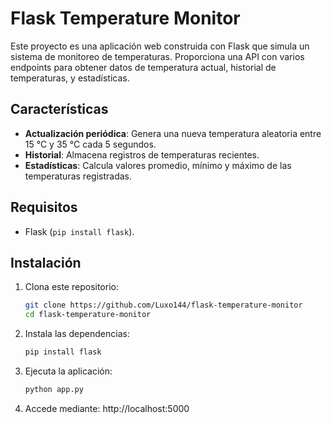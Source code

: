 # Flask Temperature Monitor

Este proyecto es una aplicación web construida con Flask que simula un sistema de monitoreo de temperaturas. Proporciona una API con varios endpoints para obtener datos de temperatura actual, historial de temperaturas, y estadísticas.

## Características

- **Actualización periódica**: Genera una nueva temperatura aleatoria entre 15 °C y 35 °C cada 5 segundos.
- **Historial**: Almacena registros de temperaturas recientes.
- **Estadísticas**: Calcula valores promedio, mínimo y máximo de las temperaturas registradas.

## Requisitos

- Flask (`pip install flask`).

## Instalación

1. Clona este repositorio:
   ```bash
   git clone https://github.com/Luxo144/flask-temperature-monitor
   cd flask-temperature-monitor
2. Instala las dependencias:
    ```bash
    pip install flask
3. Ejecuta la aplicación:
    ```bash
    python app.py
4. Accede mediante:
    http://localhost:5000

